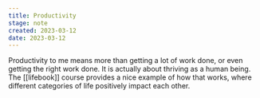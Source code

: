 ```yaml
---
title: Productivity
stage: note
created: 2023-03-12
date: 2023-03-12
---
```


Productivity to me means more than getting a lot of work done, or even getting the right work done. It is actually about thriving as a human being. The [[lifebook]] course provides a nice example of how that works, where different categories of life positively impact each other. 


